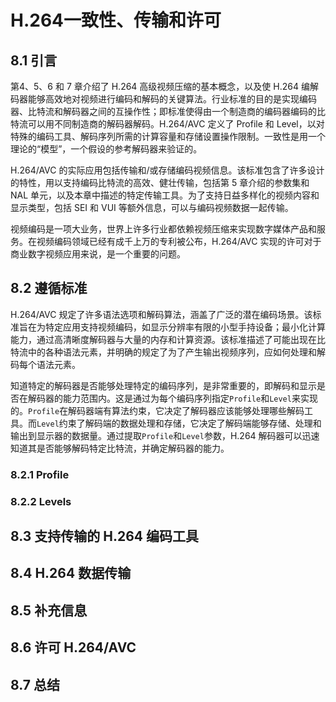 # H.264一致性、传输和许可

## 8.1 引言

第4、5、6 和 7 章介绍了 H.264 高级视频压缩的基本概念，以及使 H.264 编解码器能够高效地对视频进行编码和解码的关键算法。行业标准的目的是实现编码器、比特流和解码器之间的互操作性；即标准使得由一个制造商的编码器编码的比特流可以用不同制造商的解码器解码。H.264/AVC 定义了 Profile 和 Level，以对特殊的编码工具、解码序列所需的计算容量和存储设置操作限制。一致性是用一个理论的“模型”，一个假设的参考解码器来验证的。

H.264/AVC 的实际应用包括传输和/或存储编码视频信息。该标准包含了许多设计的特性，用以支持编码比特流的高效、健壮传输，包括第 5 章介绍的参数集和 NAL 单元，以及本章中描述的特定传输工具。为了支持日益多样化的视频内容和显示类型，包括 SEI 和 VUI 等额外信息，可以与编码视频数据一起传输。

视频编码是一项大业务，世界上许多行业都依赖视频压缩来实现数字媒体产品和服务。在视频编码领域已经有成千上万的专利被公布，H.264/AVC 实现的许可对于商业数字视频应用来说，是一个重要的问题。

## 8.2 遵循标准

H.264/AVC 规定了许多语法选项和解码算法，涵盖了广泛的潜在编码场景。该标准旨在为特定应用支持视频编码，如显示分辨率有限的小型手持设备；最小化计算能力，通过高清晰度解码器与大量的内存和计算资源。该标准描述了可能出现在比特流中的各种语法元素，并明确的规定了为了产生输出视频序列，应如何处理和解码每个语法元素。

知道特定的解码器是否能够处理特定的编码序列，是非常重要的，即解码和显示是否在解码器的能力范围内。这是通过为每个编码序列指定`Profile`和`Level`来实现的。`Profile`在解码器端有算法约束，它决定了解码器应该能够处理哪些解码工具。而`Level`约束了解码端的数据处理和存储，它决定了解码端能够存储、处理和输出到显示器的数据量。通过提取`Profile`和`Level`参数，H.264 解码器可以迅速知道其是否能够解码特定比特流，并确定解码器的能力。

### 8.2.1 Profile

### 8.2.2 Levels

## 8.3 支持传输的 H.264 编码工具

## 8.4 H.264 数据传输

## 8.5 补充信息

## 8.6 许可 H.264/AVC

## 8.7 总结


